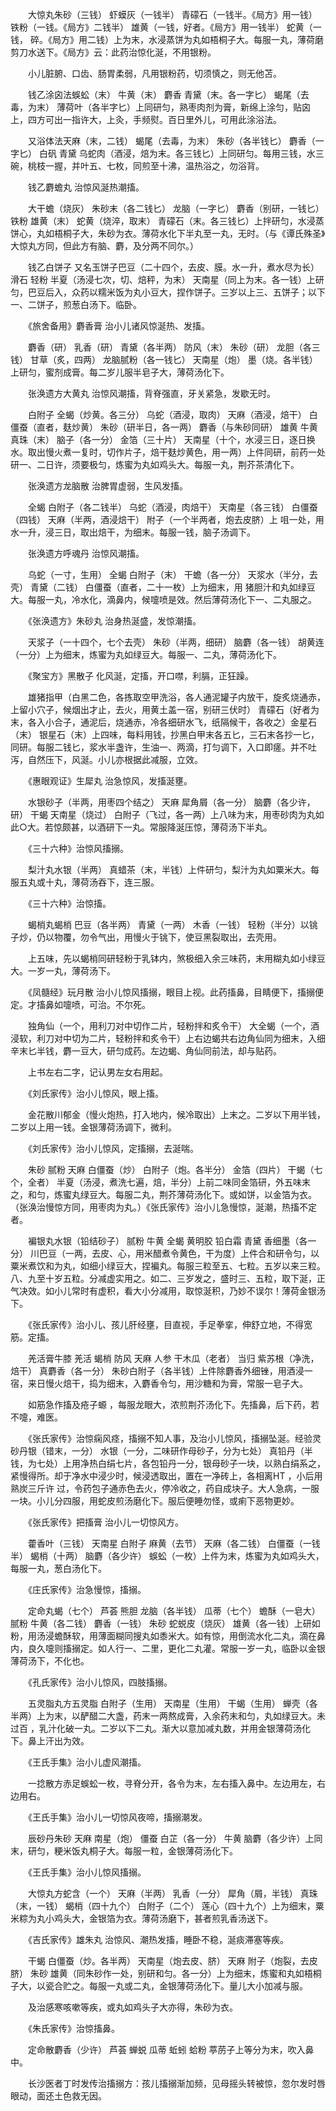 <!-- { "loadSidebar": true } -->
　　大惊丸朱砂（三钱） 虾蟆灰（一钱半） 青礞石（一钱半。《局方》用一钱） 铁粉（一钱。《局方》二钱半） 雄黄（一钱，好者。《局方》用一钱半） 蛇黄（一钱， 碎。《局方》用二钱）上为末，水浸蒸饼为丸如梧桐子大。每服一丸，薄荷磨剪刀水送下。《局方》云：此药治惊化涎，不用银粉。

　　小儿脏腑、口齿、肠胃柔弱，凡用银粉药，切须慎之，则无他苫。

　　钱乙涂囟法蜈蚣（末） 牛黄（末） 麝香 青黛（末。各一字匕） 蝎尾（去毒，为末） 薄荷叶（各半字匕）上同研匀，熟枣肉剂为膏，新绵上涂匀，贴囟上，四方可出一指许大，上灸，手频熨。百日里外儿，可用此涂浴法。

　　又浴体法天麻（末，二钱） 蝎尾（去毒，为末） 朱砂（各半钱匕） 麝香（一字匕） 白矾 青黛 乌蛇肉（酒浸，焙为末。各三钱匕）上同研匀。每用三钱，水三碗，桃枝一握，并叶五、七枚，同煎至十沸，温热浴之，勿浴背。

　　钱乙麝蟾丸 治惊风涎热潮搐。

　　大干蟾（烧灰） 朱砂末（各二钱匕） 龙脑（一字匕） 麝香（别研，一钱匕） 铁粉 雄黄（末） 蛇黄（烧淬，取末） 青礞石（末。各三钱匕）上拌研匀，水浸蒸饼心，丸如梧桐子大，朱砂为衣。薄荷水化下半丸至一丸，无时。（与《谭氏殊圣》大惊丸方同，但此方有脑、麝，及分两不同尔。）

　　钱乙白饼子 又名玉饼子巴豆（二十四个，去皮、膜。水一升，煮水尽为长） 滑石 轻粉 半夏（汤浸七次，切、焙秤，为末） 天南星（同上为末。各一钱）上研匀，巴豆后入，众药以糯米饭为丸小豆大，捏作饼子。三岁以上三、五饼子；以下一、二饼子，煎葱白汤下。临卧。

　　《旅舍备用》麝香膏 治小儿诸风惊涎热、发搐。

　　麝香（研） 乳香（研） 青黛（各半两） 防风（末） 朱砂（研） 龙胆（各三钱） 甘草（炙，四两） 龙脑腻粉（各一钱匕） 天南星（炮） 墨（烧。各半钱）上研匀，蜜剂成膏。每二岁儿服半皂子大，薄荷汤化下。

　　张涣遗方大黄丸 治惊风潮搐，背脊强直，牙关紧急，发歇无时。

　　白附子 全蝎（炒黄。各三分） 乌蛇（酒浸，取肉） 天麻（酒浸，焙干） 白僵蚕（直者，麸炒黄） 朱砂（研半日，各一两） 麝香（与朱砂同研） 雄黄 牛黄 真珠（末） 脑子（各一分） 金箔（三十片） 天南星（十个，水浸三日，逐日换水。取出慢火煮一复时，切作片子，焙干麸炒黄色，用一两）上件同研，前药一处研一、二日许，须要极匀，炼蜜为丸如鸡头大。每服一丸，荆芥茶清化下。

　　张涣遗方龙脑散 治脾胃虚弱，生风发搐。

　　全蝎 白附子（各二钱半） 乌蛇（酒浸，肉焙干） 天南星（各三钱） 白僵蚕（四钱） 天麻（半两，酒浸焙干） 附子（一个半两者，炮去皮脐）上 咀一处，用水一升，浸三日，取出焙干，为细末。每服一钱，脑子汤调下。

　　张涣遗方呼魂丹 治惊风潮搐。

　　乌蛇（一寸，生用） 全蝎 白附子（末） 干蟾（各一分） 天浆水（半分，去壳） 青黛（二钱） 白僵蚕（直者，二十一枚）上为细末，用 猪胆汁和丸如绿豆大。每服一丸，冷水化，滴鼻内，候嚏喷是效。然后薄荷汤化下一、二丸服之。

　　《张涣遗方》朱砂丸 治身热涎盛，发惊潮搐。

　　天浆子（一十四个，七个去壳） 朱砂（半两，细研） 脑麝（各一钱） 胡黄连（一分）上为细末，炼蜜为丸如绿豆大。每服一、二丸，薄荷汤化下。

　　《聚宝方》黑散子 化风涎，定搐，开口噤，利膈，正狂躁。

　　雄猪指甲（白黑二色，各拣取空甲洗浴，各人通泥罐子内放干，旋炙烧通赤，上留小穴子，候烟出才止，去火，用黄土盖一宿，别研三伏时） 青礞石（好者为末，各入小合子，通泥后，烧通赤，冷各细研水飞，纸隔候干，各收之）金星石（末） 银星石（末）上四味，每料用钱，抄黑白甲末各五匕，三石末各抄一匕，同研。每服二钱匕，浆水半盏许，生油一、两滴，打匀调下，入口即瘥。并不吐泻，自然压下，风涎。小儿亦根据此减服，立效。

　　《惠眼观证》生犀丸 治急惊风，发搐涎壅。

　　水银砂子（半两，用枣四个结之） 天麻 犀角屑（各一分） 脑麝（各少许，研） 干蝎 天南星（烧过） 白附子（飞过，各一两）上八味为末，用枣砂肉为丸如此○大。若惊颇甚，以酒研下一丸。常服降涎压惊，薄荷汤下半丸。

　　《三十六种》治惊风搐搦。

　　梨汁丸水银（半两） 真蜡茶（末，半钱）上件研匀，梨汁为丸如粟米大。每服五丸或十丸，薄荷汤吞下，连三服。

　　《三十六种》治惊搐。

　　蝎梢丸蝎梢 巴豆（各半两） 青黛（一两） 木香（一钱） 轻粉（半分）以铫子炒，仍以物覆，勿令气出，用慢火于铫下，使豆黑裂取出，去壳用。

　　上五味，先以蝎梢同研轻粉于乳钵内，煞极细入余三味药，末用糊丸如小绿豆大。一岁一丸，薄荷汤下。

　　《凤髓经》玩月散 治小儿惊风搐搦，眼目上视。此药搐鼻，目睛便下，搐搦便定。才搐鼻如嚏喷，可治。不尔死。

　　独角仙（一个，用利刀对中切作二片，轻粉拌和炙令干） 大全蝎（一个，酒浸软，利刀对中切为二片，轻粉拌和炙令干）上右边蝎共右边角仙同为细末，入细辛末匕半钱，麝一豆大，研匀成药。左边蝎、角仙同前法，却与贴药。

　　上书左右二字，记认男左女右用起。

　　《刘氏家传》治小儿惊风，眼上搐。

　　金花散川郁金（慢火炮热，打入地内，候冷取出）上末之。二岁以下用半钱，二岁以上用一钱。金银薄荷汤调下，微利。

　　《刘氏家传》治小儿惊风，定搐搦，去涎喘。

　　朱砂 腻粉 天麻 白僵蚕（炒） 白附子（炮。各半分） 金箔（四片） 干蝎（七个，全者） 半夏（汤浸，煮洗七遍，焙，半分）上前二味同金箔研，外五味末之，和匀，炼蜜丸绿豆大。每服二丸，荆芥薄荷汤化下。或如饼，以金箔为衣。（张涣治慢惊方同，用枣肉为丸。）《张氏家传》治小儿急慢惊，涎潮，热搐不定者。

　　褊银丸水银（铅结砂子） 腻粉 牛黄 全蝎 黄明胶 铅白霜 青黛 香细墨（各一分） 川巴豆（一两，去皮、心，用米醋煮令黄色，干为度）上件合和研令匀，以粟米煮饮和为丸，如细小绿豆大，捏褊丸。每服三粒至五、七粒。五岁以来三粒。八、九至十岁五粒。分减虚实用之。如二、三岁发之，盛时三、五粒，取下涎，正气决效。如小儿常时有虚积，看大小分减用，取惊涎积，乃妙不误尔！薄荷金银汤下。

　　《张氏家传》治小儿、孩儿肝经壅，目直视，手足拳挛，伸舒立地，不得宽筋。定搐。

　　羌活膏牛膝 羌活 蝎梢 防风 天麻 人参 干木瓜（老者） 当归 紫苏根（净洗，焙干） 真麝香（各一分） 朱砂白附子（各半钱）上件除麝香外细锉，用酒浸一宿，来日慢火焙干，捣为细末，入麝香令匀，用沙糖和为膏，常服一皂子大。

　　如筋急作搐及疮子螈 ，每服龙眼大，浓煎荆芥汤化下。先搐鼻，后下药，若不嚏，难医。

　　《张氏家传》治惊痫风痉，搐搦不知人事，及治小儿惊风，搐搦坠涎。经验灵砂丹银（错末，一分） 水银（一分，二味研作母砂子，分为七处） 真铅丹（半钱，为七处）上用净热白绢七片，各包铅丹一分，银母砂子一块，以熟白绢系之，紧慢得所。却于净水中浸少时，候浸透取出，置在一净砖上，各相离HT ，小后用熟炭三斤许 过，令药包子通赤色去火，停冷收之，药自成块子。大人急病，一服一块。小儿分四服，用蛇皮煎汤磨化下。服后便睡勿怪，或痢下恶物更妙。

　　《张氏家传》把搐膏 治小儿一切惊风方。

　　藿香叶（三钱） 天南星 白附子 麻黄（去节） 天麻（各二钱） 白僵蚕（一钱半） 蝎梢（十两） 脑麝（各少许） 蜈蚣（一枚）上件为末，炼蜜为丸如鸡头大，每服一丸，葱白汤化下。

　　《庄氏家传》治急慢惊，搐搦。

　　定命丸蝎（七个） 芦荟 熊胆 龙脑（各半钱） 瓜蒂（七个） 蟾酥（一皂大） 腻粉 牛黄（各二钱） 麝香（一钱） 朱砂 蛇蜕皮（烧灰） 雄黄（各一钱）上研如粉，用汤浸蟾酥软，用薄面糊同搜丸如黍米大。如有惊，用倒流水化二丸，滴在鼻内，良久嚏则搐搦定。如人行一、二里，更化二丸灌。常服一岁一丸，临卧以金银薄荷汤下，不化也。

　　《孔氏家传》治小儿惊风，四肢搐搦。

　　五灵脂丸方五灵脂 白附子（生用） 天南星（生用） 干蝎（生用） 蝉壳（各半两）上为末，以酽醋二大盏，药末一两熬成膏，入余药末和匀，丸如绿豆大。未过百 ，乳汁化破一丸。二岁以下二丸。渐大以意加减丸数，并用金银薄荷汤化下。鼻上汗出为效。

　　《王氏手集》治小儿虚风潮搐。

　　一捻散方赤足蜈蚣一枚，寻脊分开，各令为末，左右搐入鼻中。左边用左，右边用右。

　　《王氏手集》治小儿一切惊风夜啼，搐搦潮发。

　　辰砂丹朱砂 天麻 南星（炮） 僵蚕 白芷（各一分） 牛黄 脑麝（各少许）上同末，研匀，粳米饭丸桐子大。每服一粒，金银薄荷汤化下。

　　《王氏手集》治小儿惊风搐搦。

　　大惊丸方蛇含（一个） 天麻（半两） 乳香（一分） 犀角（屑，半钱） 真珠（末，一钱） 蝎梢（四十九个） 白附子（二个） 莲心（四十九个）上为细末，粟米粽为丸小鸡头大，金银箔为衣。薄荷汤磨下，甚者煎乳香汤送下。

　　《吉氏家传》雄朱丸 治惊风、潮热发搐，睡卧不稳，涎痰滞塞等疾。

　　干蝎 白僵蚕（炒。各半两） 天南星（炮去皮、脐） 天麻 附子（炮裂，去皮脐） 朱砂 雄黄（同朱砂作一处，别研和匀。各一分）上为细末，炼蜜和丸如梧桐子大，以瓷合贮之。每服一丸或二丸，金银薄荷汤化下。量儿大小加减与服。

　　及治感寒咳嗽等疾，或丸如鸡头子大亦得，朱砂为衣。

　　《朱氏家传》治惊搐鼻。

　　定命散麝香（少许） 芦荟 蝉蜕 瓜蒂 蚯蚓 蛤粉 葶苈子上等分为末，吹入鼻中。

　　长沙医者丁时发传治搐搦方：孩儿搐搦渐加频，见母摇头转被惊，忽尔发时唇眼动，面还土色救无因。

